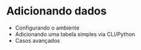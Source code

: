 # Adicionando dados

- Configurando o ambiente
- Adicionando uma tabela simples via CLI/Python
- Casos avançados